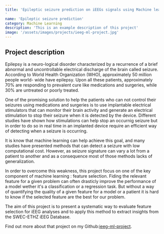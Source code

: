 ```yaml
---
title: 'Epileptic seizure prediction on iEEGs signals using Machine learning
'
name: 'Epileptic seizure prediction'
category: Machine Learning
description: 'This is an example description of this project'
image: '/assets/images/projects/ieeg-ml-project.jpg'
---
```


## Project description

Epilepsy is a neuro-logical disorder characterized by a recurrence of a brief abnormal and uncontrollable electrical discharge of the brain called seizure. According to World Health Organization (WHO), approximately 50 million people world- wide have epilepsy. Upon all these patients, approximately 70% are responding to prevalent cure like medications and surgeries, while 30% are untreated or poorly treated.

One of the promising solution to help the patients who can not control their seizures using medications and surgeries is to use implantable electrical stimulators that can monitor their brain activity and generate an electrical stimulation to stop their seizure when it is detected by the device. Different studies have shown how stimulations can help stop an occurnig seizure but in order to do so in real time in an implanted device require an efficient way of detecting when a seizure is occurring.

It is know that machine learning can help achieve this goal, and many studies have presented methods that can detect a seizure with low computational cost. However, as seizure signature can vary a lot from a patient to another and as a consequence most of those methods lacks of generalization.

In order to overcome this weakness, this project focus on one of the key component of machine learning : feature selection. Fiding the relevant feature for a given problem can often drasticly improve the performance of a model wether it's a classification or a regression task. But without a way of quantifying the quality of a given feature for a model or a patient it is hard to know if the selected feature are the best for our problem.

The aim of this project is to present a systematic way to evaluate feature selection for iEEG analyses and to apply this method to extract insights from the SWEC-ETHZ iEEG Database.


Find out more about that project on my Github:[ieeg-ml-project](https://github.com/sinitame/ieeg-ml-project).
